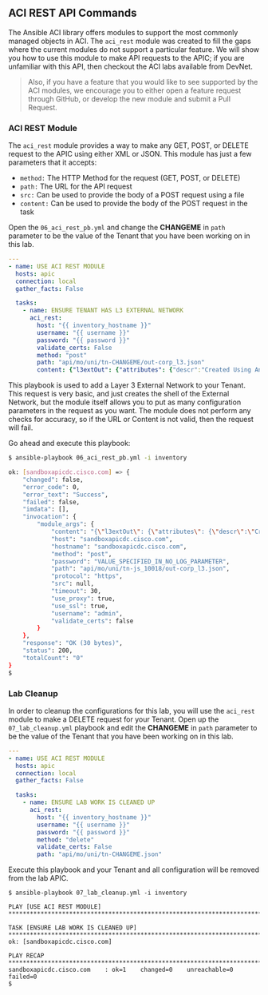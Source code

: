 ## ACI REST API Commands
The Ansible ACI library offers modules to support the most commonly managed objects in ACI. The `aci_rest` module was created to fill the gaps where the current modules do not support a particular feature. We will show you how to use this module to make API requests to the APIC; if you are unfamiliar with this API, then checkout the ACI labs available from DevNet.
>Also, if you have a feature that you would like to see supported by the ACI modules, we encourage you to either open a feature request through GitHub, or develop the new module and submit a Pull Request.

### ACI REST Module
The `aci_rest` module provides a way to make any GET, POST, or DELETE request to the APIC using either XML or JSON. This module has just a few parameters that it accepts:
* `method:` The HTTP Method for the request (GET, POST, or DELETE)
* `path:` The URL for the API request
* `src:` Can be used to provide the body of a POST request using a file
* `content:` Can be used to provide the body of the POST request in the task

Open the `06_aci_rest_pb.yml` and change the **CHANGEME** in `path` parameter to be the value of the Tenant that you have been working on in this lab.

```yaml
---
- name: USE ACI REST MODULE
  hosts: apic
  connection: local
  gather_facts: False

  tasks:
    - name: ENSURE TENANT HAS L3 EXTERNAL NETWORK
      aci_rest:
        host: "{{ inventory_hostname }}"
        username: "{{ username }}"
        password: "{{ password }}"
        validate_certs: False
        method: "post"
        path: "api/mo/uni/tn-CHANGEME/out-corp_l3.json"
        content: {"l3extOut": {"attributes": {"descr":"Created Using Ansible", "name":"corp_l3"}}}
```

This playbook is used to add a Layer 3 External Network to your Tenant. This request is very basic, and just creates the shell of the External Network, but the module itself allows you to put as many configuration parameters in the request as you want. The module does not perform any checks for accuracy, so if the URL or Content is not valid, then the request will fail.

Go ahead and execute this playbook:

```bash
$ ansible-playbook 06_aci_rest_pb.yml -i inventory

ok: [sandboxapicdc.cisco.com] => {
    "changed": false, 
    "error_code": 0, 
    "error_text": "Success", 
    "failed": false, 
    "imdata": [], 
    "invocation": {
        "module_args": {
            "content": "{\"l3extOut\": {\"attributes\": {\"descr\":\"Created Using Ansible\", \"name\":\"corp_l3\"}}}", 
            "host": "sandboxapicdc.cisco.com", 
            "hostname": "sandboxapicdc.cisco.com", 
            "method": "post", 
            "password": "VALUE_SPECIFIED_IN_NO_LOG_PARAMETER", 
            "path": "api/mo/uni/tn-js_10018/out-corp_l3.json", 
            "protocol": "https", 
            "src": null, 
            "timeout": 30, 
            "use_proxy": true, 
            "use_ssl": true, 
            "username": "admin", 
            "validate_certs": false
        }
    }, 
    "response": "OK (30 bytes)", 
    "status": 200, 
    "totalCount": "0"
}
$ 
```

### Lab Cleanup

In order to cleanup the configurations for this lab, you will use the `aci_rest` module to make a DELETE request for your Tenant. Open up the `07_lab_cleanup.yml` playbook and edit the **CHANGEME** in `path` parameter to be the value of the Tenant that you have been working on in this lab.

```yaml
---
- name: USE ACI REST MODULE
  hosts: apic
  connection: local
  gather_facts: False

  tasks:
    - name: ENSURE LAB WORK IS CLEANED UP
      aci_rest:
        host: "{{ inventory_hostname }}"
        username: "{{ username }}"
        password: "{{ password }}"
        method: "delete"
        validate_certs: False
        path: "api/mo/uni/tn-CHANGEME.json"
```

Execute this playbook and your Tenant and all configuration will be removed from the lab APIC.

```
$ ansible-playbook 07_lab_cleanup.yml -i inventory

PLAY [USE ACI REST MODULE] *************************************************************************************************************************

TASK [ENSURE LAB WORK IS CLEANED UP] ***************************************************************************************************************
ok: [sandboxapicdc.cisco.com]

PLAY RECAP *****************************************************************************************************************************************
sandboxapicdc.cisco.com    : ok=1    changed=0    unreachable=0    failed=0 
$ 
```



